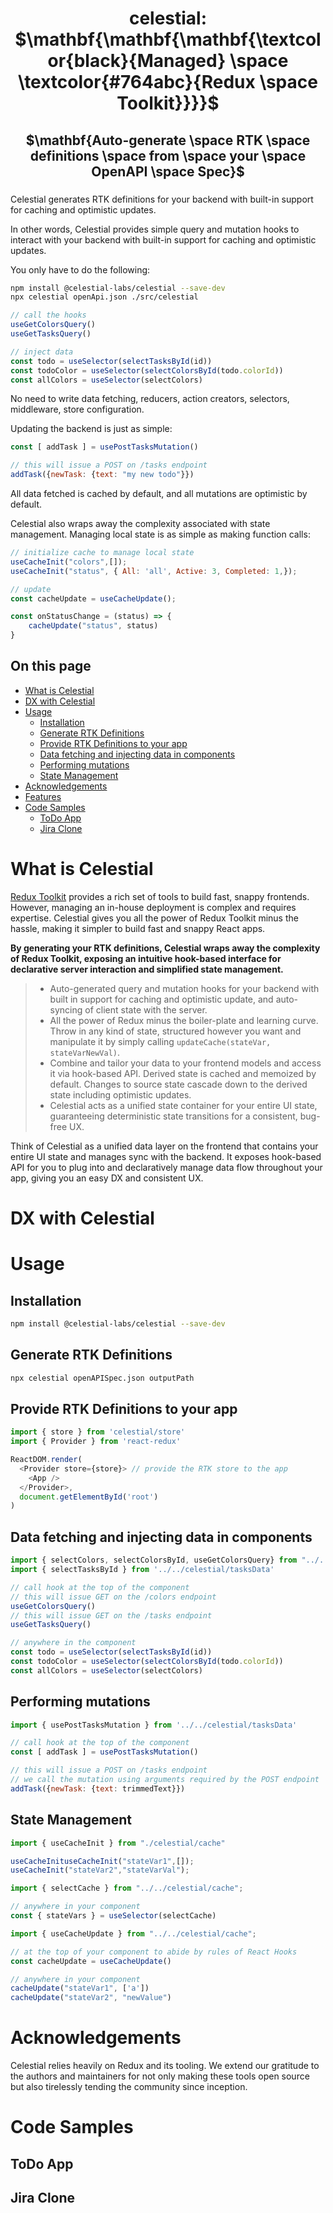 <div align="center" padding=0px>
<h1 padding=0px>celestial: $\mathbf{\mathbf{\mathbf{\textcolor{black}{Managed} \space \textcolor{#764abc}{Redux \space Toolkit}}}}$</h1>
<!-- <h1 padding=0px>$\mathbf{\mathbf{\mathbf{\textcolor{black}{Managed} \space \textcolor{#764abc}{Redux \space Toolkit}}}}$</h1> -->
<h2 padding=0px>$\mathbf{Auto-generate \space RTK \space definitions \space from \space your \space OpenAPI \space Spec}$</h2>
</div>

###

Celestial generates RTK definitions for your backend with built-in support for caching and optimistic updates.

In other words, Celestial provides simple query and mutation hooks to interact with your backend with built-in support for caching and optimistic updates.

You only have to do the following:
```bash
npm install @celestial-labs/celestial --save-dev
npx celestial openApi.json ./src/celestial
```

```js
// call the hooks
useGetColorsQuery()
useGetTasksQuery()

// inject data
const todo = useSelector(selectTasksById(id))
const todoColor = useSelector(selectColorsById(todo.colorId))
const allColors = useSelector(selectColors)
```
No need to write data fetching, reducers, action creators, selectors, middleware, store configuration.

Updating the backend is just as simple:
```js
const [ addTask ] = usePostTasksMutation()

// this will issue a POST on /tasks endpoint
addTask({newTask: {text: "my new todo"}})
```
All data fetched is cached by default, and all mutations are optimistic by default.

Celestial also wraps away the complexity associated with state management. Managing local state is as simple as making function calls:
```js
// initialize cache to manage local state
useCacheInit("colors",[]);
useCacheInit("status", { All: 'all', Active: 3, Completed: 1,});

// update 
const cacheUpdate = useCacheUpdate();

const onStatusChange = (status) => {
    cacheUpdate("status", status)
}
```

## On this page
* [What is Celestial](https://github.com/celestialdb/celestial/tree/main?tab=readme-ov-file#what-is-celestial)
* [DX with Celestial]()
* [Usage]()
  * [Installation]()
  * [Generate RTK Definitions]()
  * [Provide RTK Definitions to your app]()
  * [Data fetching and injecting data in components]()
  * [Performing mutations]()
  * [State Management]()
* [Acknowledgements]()
* [Features]()
* [Code Samples]()
  * [ToDo App]()
  * [Jira Clone]()


# What is Celestial

[Redux Toolkit](https://github.com/reduxjs/redux-toolkit) provides a rich set of tools to build fast, snappy frontends. However, managing an in-house deployment is complex and requires expertise. Celestial gives you all the power of Redux Toolkit minus the hassle, making it simpler to build fast and snappy React apps.

**By generating your RTK definitions, Celestial wraps away the complexity of Redux Toolkit, exposing an intuitive hook-based interface for declarative server interaction and simplified state management.**


> * Auto-generated query and mutation hooks for your backend with built in support for caching and optimistic update, and auto-syncing of client state with the server. 
> * All the power of Redux minus the boiler-plate and learning curve. Throw in any kind of state, structured however you want and manipulate it by simply calling `updateCache(stateVar, stateVarNewVal)`. 
> * Combine and tailor your data to your frontend models and access it via hook-based API. Derived state is cached and memoized by default. Changes to source state cascade down to the derived state including optimistic updates. 
> * Celestial acts as a unified state container for your entire UI state, guaranteeing deterministic state transitions for a consistent, bug-free UX.


Think of Celestial as a unified data layer on the frontend that contains your entire UI state and manages sync with the backend. It exposes hook-based API for you to plug into and declaratively manage data flow throughout your app, giving you an easy DX and consistent UX.

# DX with Celestial

# Usage

## Installation
```bash
npm install @celestial-labs/celestial --save-dev
```

## Generate RTK Definitions
```bash
npx celestial openAPISpec.json outputPath
```

## Provide RTK Definitions to your app
```js
import { store } from 'celestial/store'
import { Provider } from 'react-redux'

ReactDOM.render(
  <Provider store={store}> // provide the RTK store to the app
    <App />
  </Provider>,
  document.getElementById('root')
)
```

## Data fetching and injecting data in components
```js
import { selectColors, selectColorsById, useGetColorsQuery} from "../../celestial/colorsData";
import { selectTasksById } from '../../celestial/tasksData'

// call hook at the top of the component
// this will issue GET on the /colors endpoint
useGetColorsQuery()
// this will issue GET on the /tasks endpoint
useGetTasksQuery()

// anywhere in the component
const todo = useSelector(selectTasksById(id))
const todoColor = useSelector(selectColorsById(todo.colorId))
const allColors = useSelector(selectColors)
```

## Performing mutations
```js
import { usePostTasksMutation } from '../../celestial/tasksData'

// call hook at the top of the component
const [ addTask ] = usePostTasksMutation()

// this will issue a POST on /tasks endpoint
// we call the mutation using arguments required by the POST endpoint
addTask({newTask: {text: trimmedText}})
```

## State Management
```js
import { useCacheInit } from "./celestial/cache"

useCacheInituseCacheInit("stateVar1",[]);
useCacheInit("stateVar2","stateVarVal");
```

```js
import { selectCache } from "../../celestial/cache";

// anywhere in your component
const { stateVars } = useSelector(selectCache)
```

```js
import { useCacheUpdate } from "../../celestial/cache";

// at the top of your component to abide by rules of React Hooks
const cacheUpdate = useCacheUpdate()

// anywhere in your component
cacheUpdate("stateVar1", ['a'])
cacheUpdate("stateVar2", "newValue")
```

# Acknowledgements
Celestial relies heavily on Redux and its tooling. We extend our gratitude to the authors and maintainers for not only making these tools open source but also tirelessly tending the community since inception.


# Code Samples

## ToDo App

## Jira Clone
